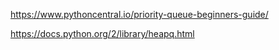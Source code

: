 https://www.pythoncentral.io/priority-queue-beginners-guide/

https://docs.python.org/2/library/heapq.html
